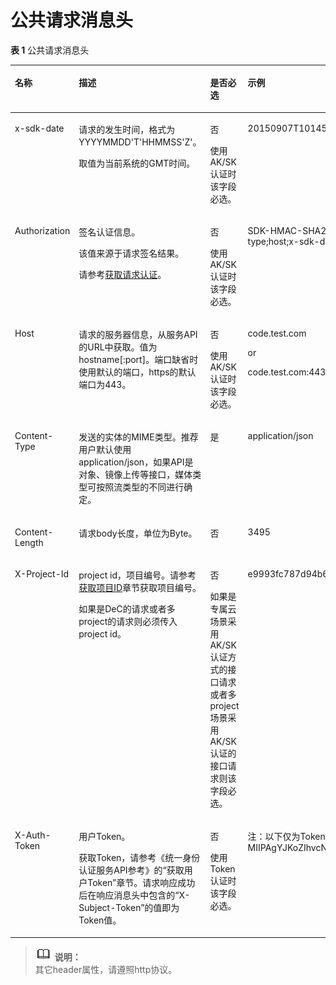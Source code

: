 # 公共请求消息头<a name="ZH-CN_TOPIC_0045219170"></a>

**表 1**  公共请求消息头

<a name="zh-cn_topic_0020536996_table2598811411913"></a>
<table><thead align="left"><tr id="zh-cn_topic_0020536996_row3248625511913"><th class="cellrowborder" valign="top" width="19.74%" id="mcps1.2.5.1.1"><p id="zh-cn_topic_0020536996_p6015991611913"><a name="zh-cn_topic_0020536996_p6015991611913"></a><a name="zh-cn_topic_0020536996_p6015991611913"></a>名称</p>
</th>
<th class="cellrowborder" valign="top" width="26.490000000000002%" id="mcps1.2.5.1.2"><p id="zh-cn_topic_0020536996_p4111502811913"><a name="zh-cn_topic_0020536996_p4111502811913"></a><a name="zh-cn_topic_0020536996_p4111502811913"></a>描述</p>
</th>
<th class="cellrowborder" valign="top" width="20.119999999999997%" id="mcps1.2.5.1.3"><p id="zh-cn_topic_0020536996_p4198298511913"><a name="zh-cn_topic_0020536996_p4198298511913"></a><a name="zh-cn_topic_0020536996_p4198298511913"></a>是否必选</p>
</th>
<th class="cellrowborder" valign="top" width="33.650000000000006%" id="mcps1.2.5.1.4"><p id="zh-cn_topic_0020536996_p4517861011913"><a name="zh-cn_topic_0020536996_p4517861011913"></a><a name="zh-cn_topic_0020536996_p4517861011913"></a>示例</p>
</th>
</tr>
</thead>
<tbody><tr id="zh-cn_topic_0020536996_row395431011913"><td class="cellrowborder" valign="top" width="19.74%" headers="mcps1.2.5.1.1 "><p id="zh-cn_topic_0020536996_p5186367311913"><a name="zh-cn_topic_0020536996_p5186367311913"></a><a name="zh-cn_topic_0020536996_p5186367311913"></a>x-sdk-date</p>
</td>
<td class="cellrowborder" valign="top" width="26.490000000000002%" headers="mcps1.2.5.1.2 "><p id="zh-cn_topic_0020536996_p4020795611913"><a name="zh-cn_topic_0020536996_p4020795611913"></a><a name="zh-cn_topic_0020536996_p4020795611913"></a>请求的发生时间，格式为YYYYMMDD'T'HHMMSS'Z'。</p>
<p id="zh-cn_topic_0020536996_p54353155164637"><a name="zh-cn_topic_0020536996_p54353155164637"></a><a name="zh-cn_topic_0020536996_p54353155164637"></a>取值为当前系统的GMT时间。</p>
</td>
<td class="cellrowborder" valign="top" width="20.119999999999997%" headers="mcps1.2.5.1.3 "><p id="zh-cn_topic_0020536996_p13173142111121"><a name="zh-cn_topic_0020536996_p13173142111121"></a><a name="zh-cn_topic_0020536996_p13173142111121"></a>否</p>
<p id="zh-cn_topic_0020536996_p4951939165616"><a name="zh-cn_topic_0020536996_p4951939165616"></a><a name="zh-cn_topic_0020536996_p4951939165616"></a>使用AK/SK认证时该字段必选。</p>
</td>
<td class="cellrowborder" valign="top" width="33.650000000000006%" headers="mcps1.2.5.1.4 "><p id="zh-cn_topic_0020536996_p13243898111235"><a name="zh-cn_topic_0020536996_p13243898111235"></a><a name="zh-cn_topic_0020536996_p13243898111235"></a>20150907T101459Z</p>
</td>
</tr>
<tr id="zh-cn_topic_0020536996_row6223565911913"><td class="cellrowborder" valign="top" width="19.74%" headers="mcps1.2.5.1.1 "><p id="zh-cn_topic_0020536996_p792363911913"><a name="zh-cn_topic_0020536996_p792363911913"></a><a name="zh-cn_topic_0020536996_p792363911913"></a>Authorization</p>
</td>
<td class="cellrowborder" valign="top" width="26.490000000000002%" headers="mcps1.2.5.1.2 "><p id="zh-cn_topic_0020536996_p3783505611913"><a name="zh-cn_topic_0020536996_p3783505611913"></a><a name="zh-cn_topic_0020536996_p3783505611913"></a>签名认证信息。</p>
<p id="zh-cn_topic_0020536996_p32120799165456"><a name="zh-cn_topic_0020536996_p32120799165456"></a><a name="zh-cn_topic_0020536996_p32120799165456"></a>该值来源于请求签名结果。</p>
<p id="zh-cn_topic_0020536996_p1888403917729"><a name="zh-cn_topic_0020536996_p1888403917729"></a><a name="zh-cn_topic_0020536996_p1888403917729"></a>请参考<a href="获取请求认证.md">获取请求认证</a>。</p>
</td>
<td class="cellrowborder" valign="top" width="20.119999999999997%" headers="mcps1.2.5.1.3 "><p id="zh-cn_topic_0020536996_p6395216415245"><a name="zh-cn_topic_0020536996_p6395216415245"></a><a name="zh-cn_topic_0020536996_p6395216415245"></a>否</p>
<p id="zh-cn_topic_0020536996_p27320033165638"><a name="zh-cn_topic_0020536996_p27320033165638"></a><a name="zh-cn_topic_0020536996_p27320033165638"></a>使用AK/SK认证时该字段必选。</p>
</td>
<td class="cellrowborder" valign="top" width="33.650000000000006%" headers="mcps1.2.5.1.4 "><p id="zh-cn_topic_0020536996_p1827217412316"><a name="zh-cn_topic_0020536996_p1827217412316"></a><a name="zh-cn_topic_0020536996_p1827217412316"></a>SDK-HMAC-SHA256 Credential=ZIRRKMTWPTQFQI1WKNKB/20150907//ec2/sdk_request, SignedHeaders=content-type;host;x-sdk-date, Signature=55741b610f3c9fa3ae40b5a8021ebf7ebc2a28a603fc62d25cb3bfe6608e1994</p>
</td>
</tr>
<tr id="zh-cn_topic_0020536996_row106365011913"><td class="cellrowborder" valign="top" width="19.74%" headers="mcps1.2.5.1.1 "><p id="zh-cn_topic_0020536996_p1904681711913"><a name="zh-cn_topic_0020536996_p1904681711913"></a><a name="zh-cn_topic_0020536996_p1904681711913"></a>Host</p>
</td>
<td class="cellrowborder" valign="top" width="26.490000000000002%" headers="mcps1.2.5.1.2 "><p id="zh-cn_topic_0020536996_p8809216111110"><a name="zh-cn_topic_0020536996_p8809216111110"></a><a name="zh-cn_topic_0020536996_p8809216111110"></a>请求的服务器信息，从服务API的URL中获取。值为hostname[:port]。端口缺省时使用默认的端口，https的默认端口为443。</p>
</td>
<td class="cellrowborder" valign="top" width="20.119999999999997%" headers="mcps1.2.5.1.3 "><p id="zh-cn_topic_0020536996_p2507173515247"><a name="zh-cn_topic_0020536996_p2507173515247"></a><a name="zh-cn_topic_0020536996_p2507173515247"></a>否</p>
<p id="zh-cn_topic_0020536996_p38175022165640"><a name="zh-cn_topic_0020536996_p38175022165640"></a><a name="zh-cn_topic_0020536996_p38175022165640"></a>使用AK/SK认证时该字段必选。</p>
</td>
<td class="cellrowborder" valign="top" width="33.650000000000006%" headers="mcps1.2.5.1.4 "><p id="zh-cn_topic_0020536996_p14146116111246"><a name="zh-cn_topic_0020536996_p14146116111246"></a><a name="zh-cn_topic_0020536996_p14146116111246"></a>code.test.com</p>
<p id="zh-cn_topic_0020536996_p2493641117013"><a name="zh-cn_topic_0020536996_p2493641117013"></a><a name="zh-cn_topic_0020536996_p2493641117013"></a>or</p>
<p id="zh-cn_topic_0020536996_p36288498165821"><a name="zh-cn_topic_0020536996_p36288498165821"></a><a name="zh-cn_topic_0020536996_p36288498165821"></a>code.test.com:443</p>
</td>
</tr>
<tr id="zh-cn_topic_0020536996_row54513894165638"><td class="cellrowborder" valign="top" width="19.74%" headers="mcps1.2.5.1.1 "><p id="zh-cn_topic_0020536996_p53549319165638"><a name="zh-cn_topic_0020536996_p53549319165638"></a><a name="zh-cn_topic_0020536996_p53549319165638"></a>Content-Type</p>
</td>
<td class="cellrowborder" valign="top" width="26.490000000000002%" headers="mcps1.2.5.1.2 "><p id="zh-cn_topic_0020536996_p42527621165638"><a name="zh-cn_topic_0020536996_p42527621165638"></a><a name="zh-cn_topic_0020536996_p42527621165638"></a>发送的实体的MIME类型。推荐用户默认使用application/json，如果API是对象、镜像上传等接口，媒体类型可按照流类型的不同进行确定。</p>
</td>
<td class="cellrowborder" valign="top" width="20.119999999999997%" headers="mcps1.2.5.1.3 "><p id="zh-cn_topic_0020536996_p22185287165638"><a name="zh-cn_topic_0020536996_p22185287165638"></a><a name="zh-cn_topic_0020536996_p22185287165638"></a>是</p>
</td>
<td class="cellrowborder" valign="top" width="33.650000000000006%" headers="mcps1.2.5.1.4 "><p id="zh-cn_topic_0020536996_p52177846165638"><a name="zh-cn_topic_0020536996_p52177846165638"></a><a name="zh-cn_topic_0020536996_p52177846165638"></a>application/json</p>
</td>
</tr>
<tr id="zh-cn_topic_0020536996_row5620044311913"><td class="cellrowborder" valign="top" width="19.74%" headers="mcps1.2.5.1.1 "><p id="zh-cn_topic_0020536996_p5594200711913"><a name="zh-cn_topic_0020536996_p5594200711913"></a><a name="zh-cn_topic_0020536996_p5594200711913"></a>Content-Length</p>
</td>
<td class="cellrowborder" valign="top" width="26.490000000000002%" headers="mcps1.2.5.1.2 "><p id="zh-cn_topic_0020536996_p3500874411913"><a name="zh-cn_topic_0020536996_p3500874411913"></a><a name="zh-cn_topic_0020536996_p3500874411913"></a>请求body长度，单位为Byte。</p>
</td>
<td class="cellrowborder" valign="top" width="20.119999999999997%" headers="mcps1.2.5.1.3 "><p id="zh-cn_topic_0020536996_p4828723111129"><a name="zh-cn_topic_0020536996_p4828723111129"></a><a name="zh-cn_topic_0020536996_p4828723111129"></a>否</p>
</td>
<td class="cellrowborder" valign="top" width="33.650000000000006%" headers="mcps1.2.5.1.4 "><p id="zh-cn_topic_0020536996_p4584314411913"><a name="zh-cn_topic_0020536996_p4584314411913"></a><a name="zh-cn_topic_0020536996_p4584314411913"></a>3495</p>
</td>
</tr>
<tr id="zh-cn_topic_0020536996_row5934929120145"><td class="cellrowborder" valign="top" width="19.74%" headers="mcps1.2.5.1.1 "><p id="zh-cn_topic_0020536996_p4256329220145"><a name="zh-cn_topic_0020536996_p4256329220145"></a><a name="zh-cn_topic_0020536996_p4256329220145"></a>X-Project-Id</p>
</td>
<td class="cellrowborder" valign="top" width="26.490000000000002%" headers="mcps1.2.5.1.2 "><p id="zh-cn_topic_0020536996_p18851584144919"><a name="zh-cn_topic_0020536996_p18851584144919"></a><a name="zh-cn_topic_0020536996_p18851584144919"></a>project id，项目编号。请参考<a href="获取项目ID.md">获取项目ID</a>章节获取项目编号。</p>
<p id="zh-cn_topic_0020536996_p2507466620145"><a name="zh-cn_topic_0020536996_p2507466620145"></a><a name="zh-cn_topic_0020536996_p2507466620145"></a>如果是DeC的请求或者多project的请求则必须传入project id。</p>
</td>
<td class="cellrowborder" valign="top" width="20.119999999999997%" headers="mcps1.2.5.1.3 "><p id="zh-cn_topic_0020536996_p1778207620145"><a name="zh-cn_topic_0020536996_p1778207620145"></a><a name="zh-cn_topic_0020536996_p1778207620145"></a>否</p>
<p id="zh-cn_topic_0020536996_p55232980103957"><a name="zh-cn_topic_0020536996_p55232980103957"></a><a name="zh-cn_topic_0020536996_p55232980103957"></a>如果是专属云场景采用AK/SK 认证方式的接口请求或者多project场景采用AK/SK认证的接口请求则该字段必选。</p>
</td>
<td class="cellrowborder" valign="top" width="33.650000000000006%" headers="mcps1.2.5.1.4 "><p id="zh-cn_topic_0020536996_p3106207520145"><a name="zh-cn_topic_0020536996_p3106207520145"></a><a name="zh-cn_topic_0020536996_p3106207520145"></a>e9993fc787d94b6c886cbaa340f9c0f4</p>
</td>
</tr>
<tr id="zh-cn_topic_0020536996_row60029080165425"><td class="cellrowborder" valign="top" width="19.74%" headers="mcps1.2.5.1.1 "><p id="zh-cn_topic_0020536996_p30517305165425"><a name="zh-cn_topic_0020536996_p30517305165425"></a><a name="zh-cn_topic_0020536996_p30517305165425"></a>X-Auth-Token</p>
</td>
<td class="cellrowborder" valign="top" width="26.490000000000002%" headers="mcps1.2.5.1.2 "><p id="zh-cn_topic_0020536996_p55982606165425"><a name="zh-cn_topic_0020536996_p55982606165425"></a><a name="zh-cn_topic_0020536996_p55982606165425"></a>用户Token。</p>
<p id="zh-cn_topic_0020536996_p23288801103741"><a name="zh-cn_topic_0020536996_p23288801103741"></a><a name="zh-cn_topic_0020536996_p23288801103741"></a>获取Token，请参考《统一身份认证服务API参考》的“获取用户Token”章节。请求响应成功后在响应消息头中包含的“X-Subject-Token”的值即为Token值。</p>
</td>
<td class="cellrowborder" valign="top" width="20.119999999999997%" headers="mcps1.2.5.1.3 "><p id="zh-cn_topic_0020536996_p38297215165425"><a name="zh-cn_topic_0020536996_p38297215165425"></a><a name="zh-cn_topic_0020536996_p38297215165425"></a>否</p>
<p id="zh-cn_topic_0020536996_p2488420216568"><a name="zh-cn_topic_0020536996_p2488420216568"></a><a name="zh-cn_topic_0020536996_p2488420216568"></a>使用Token认证时该字段必选。</p>
</td>
<td class="cellrowborder" valign="top" width="33.650000000000006%" headers="mcps1.2.5.1.4 "><p id="zh-cn_topic_0020536996_p133301329163118"><a name="zh-cn_topic_0020536996_p133301329163118"></a><a name="zh-cn_topic_0020536996_p133301329163118"></a>注：以下仅为Token示例片段MIIPAgYJKoZIhvcNAQcCoIIO8zCCDu8CAQExDTALBglghkgBZQMEAgEwgg1QBgkqhkiG9w0BBwGggg1BBIINPXsidG9rZ</p>
</td>
</tr>
</tbody>
</table>

>![](public_sys-resources/icon-note.gif) **说明：**   
>其它header属性，请遵照http协议。  

